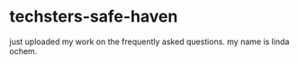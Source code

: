 # techsters-safe-haven
just uploaded my work on the frequently asked questions. my name is linda ochem.
